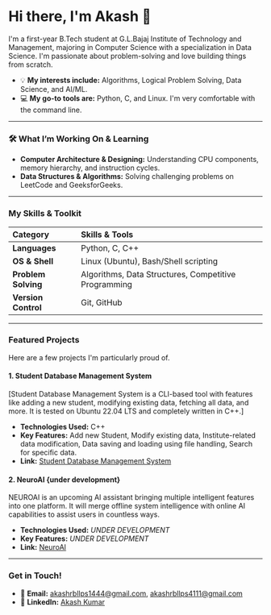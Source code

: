 # Hi there, I'm Akash 👋

I'm a first-year B.Tech student at G.L.Bajaj Institute of Technology and Management, majoring in Computer Science with a specialization in Data Science. I'm passionate about problem-solving and love building things from scratch.

- 💡 **My interests include:** Algorithms, Logical Problem Solving, Data Science, and AI/ML.
- 💻 **My go-to tools are:** Python, C, and Linux. I'm very comfortable with the command line.

---

### 🛠 What I’m Working On & Learning

- **Computer Architecture & Designing:** Understanding CPU components, memory hierarchy, and instruction cycles.
- **Data Structures & Algorithms:** Solving challenging problems on LeetCode and GeeksforGeeks.

---

### My Skills & Toolkit

| Category | Skills & Tools |
| :--- | :--- |
| **Languages** | Python, C, C++ |
| **OS & Shell** | Linux (Ubuntu), Bash/Shell scripting |
| **Problem Solving** | Algorithms, Data Structures, Competitive Programming |
| **Version Control** | Git, GitHub |

---

### Featured Projects

Here are a few projects I'm particularly proud of.

#### 1. Student Database Management System

[Student Database Management System is a CLI-based tool with features like adding a new student, modifying existing data, fetching all data, and more. It is tested on Ubuntu 22.04 LTS and completely written in C++.]

- **Technologies Used:** C++
- **Key Features:** Add new Student, Modify existing data, Institute-related data modification, Data saving and loading using file handling, Search for specific data.
- **Link:** [Student Database Management System](https://github.com/akashh-kumarr/Student-Database-Management-System)

#### 2. NeuroAI {under development}

NEUROAI is an upcoming AI assistant bringing multiple intelligent features into one platform. It will merge offline system intelligence with online AI capabilities to assist users in countless ways.

- **Technologies Used:** *UNDER DEVELOPMENT*
- **Key Features:** *UNDER DEVELOPMENT*
- **Link:** [NeuroAI](https://github.com/akashh-kumarr/NeuroAI)

---

### Get in Touch!

- 📧 **Email:** akashrbllps1444@gmail.com, akashrbllps4111@gmail.com  
- 💼 **LinkedIn:** [Akash Kumar](https://www.linkedin.com/in/akash-kumar-630578371/)
